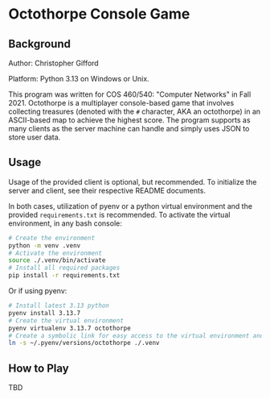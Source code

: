 # Octothorpe Console Game

## Background

Author: Christopher Gifford

Platform: Python 3.13 on Windows or Unix.

This program was written for COS 460/540: "Computer Networks" in Fall 2021. Octothorpe is a multiplayer console-based game that involves collecting treasures (denoted with the `#` character, AKA an octothorpe) in an ASCII-based map to achieve the highest score. The program supports as many clients as the server machine can handle and simply uses JSON to store user data.

## Usage

Usage of the provided client is optional, but recommended. To initialize the server and client, see their respective README documents.

In both cases, utilization of pyenv or a python virtual environment and the provided `requirements.txt` is recommended. To activate the virtual environment, in any bash console:

``` bash
# Create the environment
python -m venv .venv
# Activate the environment
source ./.venv/bin/activate
# Install all required packages
pip install -r requirements.txt
```

Or if using pyenv:

``` bash
# Install latest 3.13 python
pyenv install 3.13.7
# Create the virtual environment
pyenv virtualenv 3.13.7 octothorpe
# Create a symbolic link for easy access to the virtual environment and integration with VSCode
ln -s ~/.pyenv/versions/octothorpe ./.venv
```

## How to Play

TBD

